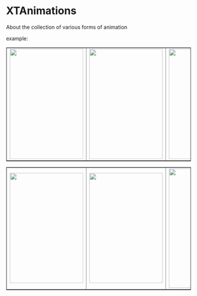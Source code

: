 # XTAnimations
About the collection of various forms of animation

example: 

<table border="1">
<tr>
<td><img src="http://ww4.sinaimg.cn/large/e6a4355cgw1f5ttdqlqrvg208w0h2x6s.gif" width="200" height="300"></td>
<td><img src="http://ww3.sinaimg.cn/large/e6a4355cgw1f5tll5lp8qg208w0gk7wk.gif" width="200" height="300"></td>
<td><img src="http://ww4.sinaimg.cn/large/e6a4355cgw1f61moqud49g208w0gp4qq.gif" width="200" height="300"></td>
<td><img src="http://ww4.sinaimg.cn/large/e6a4355cgw1f61mq3x60gg208w0gnkjl.gif" width="200" height="300"></td>
</tr>
</table>
<table border="1">
<tr>
<td><img src="http://ww4.sinaimg.cn/large/e6a4355cgw1f6ujncz5dsj208p0fyab1.jpg" width="200" height="300"></td>
<td><img src="http://ww1.sinaimg.cn/large/e6a4355cgw1f6ujnyhu1hj208l0fumzb.jpg" width="200" height="300"></td>
<td><img src="https://tva1.sinaimg.cn/large/007S8ZIlly1ggsx5mk0csg30gq0xc1l0.gif" width="180" height="325"></td><td><img src="https://p.ipic.vip/ko4zbo.gif" width="180" height="325"></td>

</tr>
</table>
